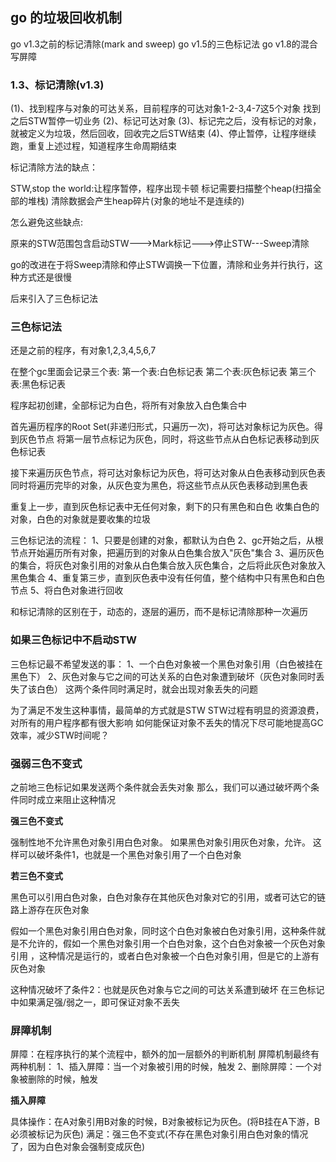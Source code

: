 ## go 的垃圾回收机制

go v1.3之前的标记清除(mark and sweep)
go v1.5的三色标记法
go v1.8的混合写屏障

### 1.3、标记清除(v1.3)

(1)、找到程序与对象的可达关系，目前程序的可达对象1-2-3,4-7这5个对象
找到之后STW暂停一切业务
(2)、标记可达对象
(3)、标记完之后，没有标记的对象，就被定义为垃圾，然后回收，回收完之后STW结束
(4)、停止暂停，让程序继续跑，重复上述过程，知道程序生命周期结束

标记清除方法的缺点：

STW,stop the world:让程序暂停，程序出现卡顿
标记需要扫描整个heap(扫描全部的堆栈)
清除数据会产生heap碎片(对象的地址不是连续的)

怎么避免这些缺点:

原来的STW范围包含启动STW--->Mark标记--->停止STW---Sweep清除

go的改进在于将Sweep清除和停止STW调换一下位置，清除和业务并行执行，这种方式还是很慢

后来引入了三色标记法


### 三色标记法

还是之前的程序，有对象1,2,3,4,5,6,7

在整个gc里面会记录三个表:
第一个表:白色标记表
第二个表:灰色标记表
第三个表:黑色标记表

程序起初创建，全部标记为白色，将所有对象放入白色集合中

首先遍历程序的Root Set(非递归形式，只遍历一次)，将可达对象标记为灰色。得到灰色节点
将第一层节点标记为灰色，同时，将这些节点从白色标记表移动到灰色标记表

接下来遍历灰色节点，将可达对象标记为灰色，将可达对象从白色表移动到灰色表
同时将遍历完毕的对象，从灰色变为黑色，将这些节点从灰色表移动到黑色表

重复上一步，直到灰色标记表中无任何对象，剩下的只有黑色和白色
收集白色的对象，白色的对象就是要收集的垃圾

三色标记法的流程：
1、只要是创建的对象，都默认为白色
2、gc开始之后，从根节点开始遍历所有对象，把遍历到的对象从白色集合放入"灰色"集合
3、遍历灰色的集合，将灰色对象引用的对象从白色集合放入灰色集合，之后将此灰色对象放入黑色集合
4、重复第三步，直到灰色表中没有任何值，整个结构中只有黑色和白色节点
5、将白色对象进行回收

和标记清除的区别在于，动态的，逐层的遍历，而不是标记清除那种一次遍历

### 如果三色标记中不启动STW

三色标记最不希望发送的事：
1、一个白色对象被一个黑色对象引用（白色被挂在黑色下）
2、灰色对象与它之间的可达关系的白色对象遭到破坏（灰色对象同时丢失了该白色）
这两个条件同时满足时，就会出现对象丢失的问题

为了满足不发生这种事情，最简单的方式就是STW
STW过程有明显的资源浪费，对所有的用户程序都有很大影响
如何能保证对象不丢失的情况下尽可能地提高GC效率，减少STW时间呢？


### 强弱三色不变式

之前地三色标记如果发送两个条件就会丢失对象
那么，我们可以通过破坏两个条件同时成立来阻止这种情况

**强三色不变式**

强制性地不允许黑色对象引用白色对象。
如果黑色对象引用灰色对象，允许。
这样可以破坏条件1，也就是一个黑色对象引用了一个白色对象

**若三色不变式**

黑色可以引用白色对象，白色对象存在其他灰色对象对它的引用，或者可达它的链路上游存在灰色对象

假如一个黑色对象引用白色对象，同时这个白色对象被白色对象引用，这种条件就是不允许的，假如一个黑色对象引用一个白色对象，这个白色对象被一个灰色对象引用
，这种情况是运行的，或者白色对象被一个白色对象引用，但是它的上游有灰色对象

这种情况破坏了条件2：也就是灰色对象与它之间的可达关系遭到破坏
在三色标记中如果满足强/弱之一，即可保证对象不丢失

### 屏障机制

屏障：在程序执行的某个流程中，额外的加一层额外的判断机制
屏障机制最终有两种机制：
1、插入屏障：当一个对象被引用的时候，触发
2、删除屏障：一个对象被删除的时候，触发

**插入屏障**

具体操作：在A对象引用B对象的时候，B对象被标记为灰色。(将B挂在A下游，B必须被标记为灰色)
满足：强三色不变式(不存在黑色对象引用白色对象的情况了，因为白色对象会强制变成灰色)


